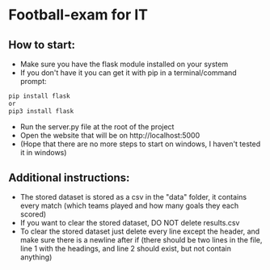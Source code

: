 # Football-exam for IT

## How to start:

- Make sure you have the flask module installed on your system
- If you don't have it you can get it with pip in a terminal/command prompt:
```bash
pip install flask
or
pip3 install flask
```
- Run the server.py file at the root of the project
- Open the website that will be on http://localhost:5000
- (Hope that there are no more steps to start on windows, I haven't tested it in windows)

## Additional instructions:

- The stored dataset is stored as a csv in the "data" folder, it contains every match (which teams played and how many goals they each scored)
- If you want to clear the stored dataset, DO NOT delete results.csv 
- To clear the stored dataset just delete every line except the header, and make sure there is a newline after if (there should be two lines in the file, line 1 with the headings, and line 2 should exist, but not contain anything)
